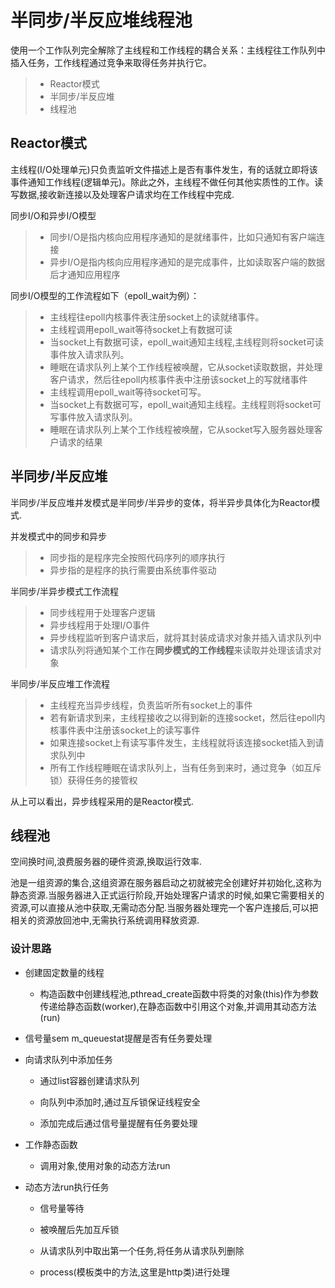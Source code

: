 
半同步/半反应堆线程池
===============
使用一个工作队列完全解除了主线程和工作线程的耦合关系：主线程往工作队列中插入任务，工作线程通过竞争来取得任务并执行它。
> * Reactor模式
> * 半同步/半反应堆
> * 线程池

Reactor模式
---------
主线程(I/O处理单元)只负责监听文件描述上是否有事件发生，有的话就立即将该事件通知工作线程(逻辑单元)。除此之外，主线程不做任何其他实质性的工作。读写数据,接收新连接以及处理客户请求均在工作线程中完成.

同步I/O和异步I/O模型
> * 同步I/O是指内核向应用程序通知的是就绪事件，比如只通知有客户端连接
> * 异步I/O是指内核向应用程序通知的是完成事件，比如读取客户端的数据后才通知应用程序

同步I/O模型的工作流程如下（epoll_wait为例）：
> * 主线程往epoll内核事件表注册socket上的读就绪事件。
> * 主线程调用epoll_wait等待socket上有数据可读
> * 当socket上有数据可读，epoll_wait通知主线程,主线程则将socket可读事件放入请求队列。
> * 睡眠在请求队列上某个工作线程被唤醒，它从socket读取数据，并处理客户请求，然后往epoll内核事件表中注册该socket上的写就绪事件
> * 主线程调用epoll_wait等待socket可写。
> * 当socket上有数据可写，epoll_wait通知主线程。主线程则将socket可写事件放入请求队列。
> * 睡眠在请求队列上某个工作线程被唤醒，它从socket写入服务器处理客户请求的结果

半同步/半反应堆
----------
半同步/半反应堆并发模式是半同步/半异步的变体，将半异步具体化为Reactor模式.

并发模式中的同步和异步
> * 同步指的是程序完全按照代码序列的顺序执行
> * 异步指的是程序的执行需要由系统事件驱动

半同步/半异步模式工作流程
> * 同步线程用于处理客户逻辑
> * 异步线程用于处理I/O事件
> * 异步线程监听到客户请求后，就将其封装成请求对象并插入请求队列中
> * 请求队列将通知某个工作在**同步模式的工作线程**来读取并处理该请求对象

半同步/半反应堆工作流程
> * 主线程充当异步线程，负责监听所有socket上的事件
> * 若有新请求到来，主线程接收之以得到新的连接socket，然后往epoll内核事件表中注册该socket上的读写事件
> * 如果连接socket上有读写事件发生，主线程就将该连接socket插入到请求队列中
> * 所有工作线程睡眠在请求队列上，当有任务到来时，通过竞争（如互斥锁）获得任务的接管权

从上可以看出，异步线程采用的是Reactor模式.

线程池
-----------
空间换时间,浪费服务器的硬件资源,换取运行效率.

池是一组资源的集合,这组资源在服务器启动之初就被完全创建好并初始化,这称为静态资源.当服务器进入正式运行阶段,开始处理客户请求的时候,如果它需要相关的资源,可以直接从池中获取,无需动态分配.当服务器处理完一个客户连接后,可以把相关的资源放回池中,无需执行系统调用释放资源.

### 设计思路

* 创建固定数量的线程

    * 构造函数中创建线程池,pthread_create函数中将类的对象(this)作为参数传递给静态函数(worker),在静态函数中引用这个对象,并调用其动态方法(run)
    
* 信号量sem m_queuestat提醒是否有任务要处理

* 向请求队列中添加任务

    * 通过list容器创建请求队列
    
    * 向队列中添加时,通过互斥锁保证线程安全
    
    * 添加完成后通过信号量提醒有任务要处理
    
* 工作静态函数

    * 调用对象,使用对象的动态方法run
    
* 动态方法run执行任务

    * 信号量等待
    
    * 被唤醒后先加互斥锁
    
    * 从请求队列中取出第一个任务,将任务从请求队列删除
    
    * process(模板类中的方法,这里是http类)进行处理






